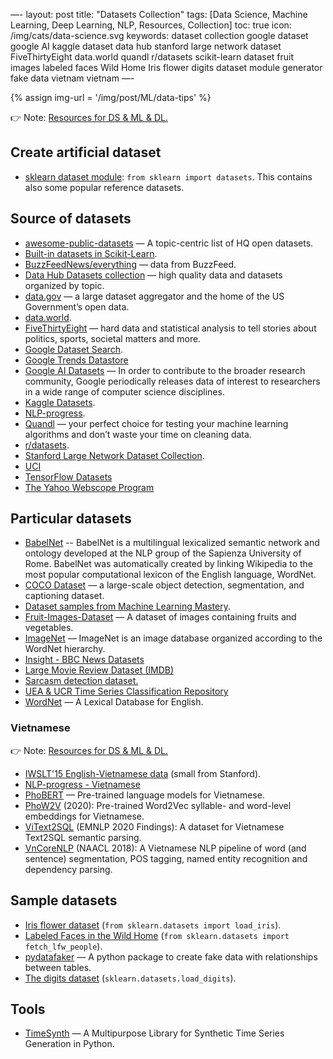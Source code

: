 —-
layout: post
title: "Datasets Collection"
tags: [Data Science, Machine Learning, Deep Learning, NLP, Resources, Collection]
toc: true
icon: /img/cats/data-science.svg
keywords: dataset collection google dataset google AI kaggle dataset data hub stanford large network dataset FiveThirtyEight data.world quandl r/datasets scikit-learn dataset fruit images labeled faces Wild Home Iris flower digits dataset module generator fake data vietnam vietnam
—-

{% assign img-url = '/img/post/ML/data-tips' %}

👉 Note: [Resources for DS & ML & DL.](/data-ml-tools-resources/)

## Create artificial dataset

- [sklearn dataset module](https://scikit-learn.org/stable/modules/classes.html#module-sklearn.datasets): `from sklearn import datasets`. This contains also some popular reference datasets.

## Source of datasets

- [awesome-public-datasets](https://github.com/awesomedata/awesome-public-datasets) — A topic-centric list of HQ open datasets.
- [Built-in datasets in Scikit-Learn](https://scikit-learn.org/stable/datasets/).
- [BuzzFeedNews/everything](https://github.com/BuzzFeedNews/everything) — data from BuzzFeed.
- [Data Hub Datasets collection](https://datahub.io/collections) — high quality data and datasets organized by topic.
- [data.gov](https://www.data.gov/) — a large dataset aggregator and the home of the US Government’s open data.
- [data.world](https://data.world/).
- [FiveThirtyEight](https://fivethirtyeight.com/) — hard data and statistical analysis to tell stories about politics, sports, societal matters and more.
- [Google Dataset Search](https://toolbox.google.com/datasetsearch).
- [Google Trends Datastore](https://googletrends.github.io/data/)
- [Google AI Datasets](https://ai.google/tools/datasets/) — In order to contribute to the broader research community, Google periodically releases data of interest to researchers in a wide range of computer science disciplines.
- [Kaggle Datasets](https://www.kaggle.com/datasets).
- [NLP-progress](http://nlpprogress.com/).
- [Quandl](https://www.quandl.com/) — your perfect choice for testing your machine learning algorithms and don’t waste your time on cleaning data.
- [r/datasets](https://www.reddit.com/r/datasets/).
- [Stanford Large Network Dataset Collection](https://snap.stanford.edu/data/).
- [UCI](https://archive.ics.uci.edu/ml/index.html)
- [TensorFlow Datasets](https://www.tensorflow.org/datasets/catalog/overview)
- [The Yahoo Webscope Program](https://webscope.sandbox.yahoo.com/)


## Particular datasets

- [BabelNet](https://babelnet.org/) -- BabelNet is a multilingual lexicalized semantic network and ontology developed at the NLP group of the Sapienza University of Rome. BabelNet was automatically created by linking Wikipedia to the most popular computational lexicon of the English language, WordNet.
- [COCO Dataset](https://cocodataset.org/#home) — a large-scale object detection, segmentation, and captioning dataset.
- [Dataset samples from Machine Learning Mastery](https://github.com/jbrownlee/Datasets).
- [Fruit-Images-Dataset](https://github.com/Horea94/Fruit-Images-Dataset) — A dataset of images containing fruits and vegetables.
- [ImageNet](http://www.image-net.org/) — ImageNet is an image database organized according to the WordNet hierarchy.
- [Insight - BBC News Datasets](http://mlg.ucd.ie/datasets/bbc.html)
- [Large Movie Review Dataset (IMDB)](http://ai.stanford.edu/~amaas/data/sentiment/)
- [Sarcasm detection dataset.](https://rishabhmisra.github.io/publications/)
- [UEA & UCR Time Series Classification Repository](https://timeseriesclassification.com/)
- [WordNet](https://wordnet.princeton.edu/) — A Lexical Database for English.


### Vietnamese

👉 Note: [Resources for DS & ML & DL.](/data-ml-tools-resources/#for-vietnamese)

- [IWSLT'15 English-Vietnamese data](https://nlp.stanford.edu/projects/nmt/) (small from Stanford).
- [NLP-progress - Vietnamese](http://nlpprogress.com/#vietnamese)
- [PhoBERT](https://github.com/VinAIResearch/PhoBERT) — Pre-trained language models for Vietnamese.
- [PhoW2V](https://github.com/datquocnguyen/PhoW2V) (2020): Pre-trained Word2Vec syllable- and word-level embeddings for Vietnamese.
- [ViText2SQL](https://github.com/VinAIResearch/ViText2SQL) (EMNLP 2020 Findings): A dataset for Vietnamese Text2SQL semantic parsing.
- [VnCoreNLP](https://github.com/vncorenlp/VnCoreNLP) (NAACL 2018): A Vietnamese NLP pipeline of word (and sentence) segmentation, POS tagging, named entity recognition and dependency parsing.

## Sample datasets

- [Iris flower dataset](https://scikit-learn.org/stable/modules/generated/sklearn.datasets.load_iris.html) (`from sklearn.datasets import load_iris`).
- [Labeled Faces in the Wild Home](http://vis-www.cs.umass.edu/lfw/) (`from sklearn.datasets import fetch_lfw_people`).
- [pydatafaker](https://github.com/SamEdwardes/pydatafaker) — A python package to create fake data with relationships between tables.
- [The digits dataset](https://scikit-learn.org/stable/modules/generated/sklearn.datasets.load_digits.html) (`sklearn.datasets.load_digits`).


## Tools

- [TimeSynth](https://github.com/TimeSynth/TimeSynth) — A Multipurpose Library for Synthetic Time Series Generation in Python.
